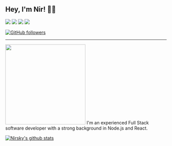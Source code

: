 ## Hey, I'm Nir! 👋🏼
 <a>[<img src="https://img.shields.io/badge/twitter-%231DA1F2.svg?&style=for-the-badge&logo=twitter&logoColor=white">](https://twitter.com/Nir_Hadassi)</a> <a>[<img src="https://img.shields.io/badge/linkedin-%230077B5.svg?&style=for-the-badge&logo=linkedin&logoColor=white">](https://www.linkedin.com/in/nir-hadassi/)</a> 
<a>[<img src="https://img.shields.io/badge/medium-%230077B5.svg?&style=for-the-badge&logo=medium&logoColor=white">](https://medium.com/@nirsky)</a> <a>[<img src="https://img.shields.io/badge/instagram-%23E4405F.svg?&style=for-the-badge&logo=instagram&logoColor=white">](https://www.instagram.com/nirhadassi/)</a> 


[![GitHub followers](https://img.shields.io/github/followers/nirsky?label=Follow&style=social)](https://github.com/nirsky/?tab=follow)

---

<img src="https://raw.githubusercontent.com/coderjojo/coderjojo/master/img/github.gif" width="250" />
 I'm an experienced Full Stack software developer with a strong background in Node.js and React.  
 
[![Nirsky's github stats](https://github-readme-stats.vercel.app/api?username=nirsky)](https://github.com/nirsky/github-readme-stats)
